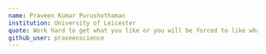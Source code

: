 ```yaml
---
name: Praveen Kumar Purushothaman
institution: University of Leicester
quote: Work hard to get what you like or you will be forced to like what you get!
github_user: praveenscience
---
```

